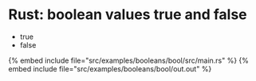 # Rust: boolean values true and false

* true
* false

{% embed include file="src/examples/booleans/bool/src/main.rs" %}
{% embed include file="src/examples/booleans/bool/out.out" %}


